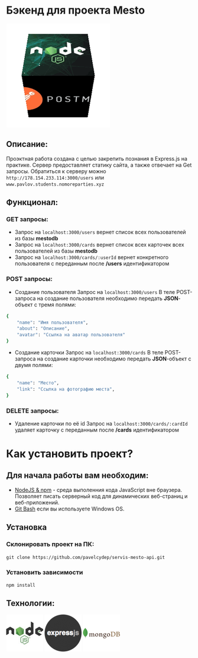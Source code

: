 
# Бэкенд для проекта Mesto
![](bloggif_608b98d0d2acf.gif)
    
## Описание:
Проэктная работа создана с целью закрепить познания в Express.js на практике. Сервер предоставляет статику сайта, а также отвечает на Get запросы.
Обратиться к серверу можно ` http://178.154.233.114:3000/users ` или  ` www.pavlov.students.nomoreparties.xyz  `

## Функционал: 
### GET запросы:
- Запрос на `localhost:3000/users` вернет список всех пользователей из базы **mestodb**
- Запрос на `localhost:3000/cards` вернет список всех карточек всех пользователей из базы **mestodb**
- Запрос на `localhost:3000/cards/:userId` вернет конкретного пользователя с переданным после **/users** идентификатором

### POST запросы:
- Создание пользователя
Запрос на `localhost:3000/users`
В теле POST-запроса на создание пользователя необходимо передать **JSON**-объект с тремя полями:
```sh
{
    "name": "Имя пользователя",
    "about": "Описание",
    "avatar": "Ссылка на аватар пользователя"
}
```
- Создание карточки
Запрос на `localhost:3000/cards`
В теле POST-запроса на создание карточки необходимо передать **JSON**-объект с двумя полями:
```sh
{
    "name": "Место",
    "link": "Ссылка на фотографию места",
}
```
### DELETE запросы:
- Удаление карточки по её id
Запрос на `localhost:3000/cards/:cardId` удаляет карточку с переданным после **/cards** идентификатором


Как установить проект?
================
## Для начала работы вам необходим:

- <a href="https://nodejs.org/en/">NodeJS & npm<a> - среда выполенния кода JavaScript вне браузера. Позволяет писать серверный код для динамических веб-страниц и веб-приложений.
- <a href="https://gitforwindows.org/">Git Bash<a> если вы используете Windows OS.

## Установка

### Склонировать проект на ПК:

    git clone https://github.com/pavelcydep/servis-mesto-api.git



### Установить зависимости

    npm install






## Технологии:

   ![](node100.png)         ![](exp.png)             ![](mongodb.png)


